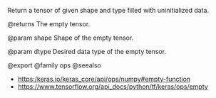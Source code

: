 Return a tensor of given shape and type filled with uninitialized data.

@returns
    The empty tensor.

@param shape
Shape of the empty tensor.

@param dtype
Desired data type of the empty tensor.

@export
@family ops
@seealso
+ <https:/keras.io/keras_core/api/ops/numpy#empty-function>
+ <https://www.tensorflow.org/api_docs/python/tf/keras/ops/empty>
